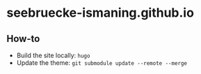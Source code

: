 # seebruecke-ismaning.github.io

## How-to
- Build the site locally: `hugo`
- Update the theme: `git submodule update --remote --merge`
